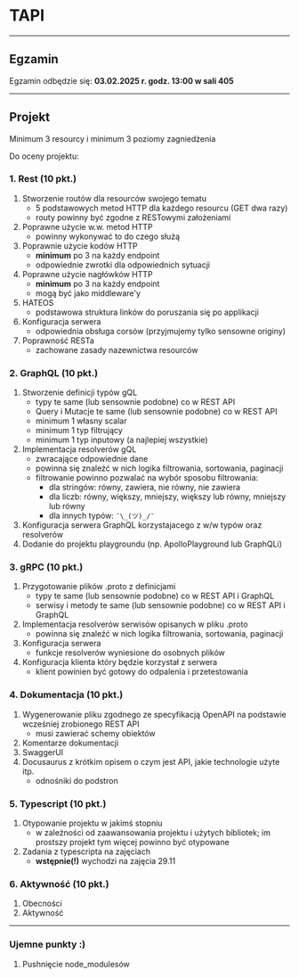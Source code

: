 # TAPI

---

## Egzamin

Egzamin odbędzie się:
**03.02.2025 r. godz. 13:00 w sali 405**

---

## Projekt

Minimum 3 resourcy i minimum 3 poziomy zagniedżenia

Do oceny projektu:

### 1. Rest (10 pkt.)

1. Stworzenie routów dla resourców swojego tematu
   - 5 podstawowych metod HTTP dla każdego resourcu (GET dwa razy)
   - routy powinny być zgodne z RESTowymi założeniami
2. Poprawne użycie w.w. metod HTTP
   - powinny wykonywać to do czego służą
3. Poprawnie użycie kodów HTTP
   - **minimum** po 3 na każdy endpoint
   - odpowiednie zwrotki dla odpowiednich sytuacji
4. Poprawne użycie nagłówków HTTP
   - **minimum** po 3 na każdy endpoint
   - mogą być jako middleware'y
5. HATEOS
   - podstawowa struktura linków do poruszania się po applikacji
6. Konfiguracja serwera
   - odpowiednia obsługa corsów (przyjmujemy tylko sensowne originy)
7. Poprawność RESTa
   - zachowane zasady nazewnictwa resourców

### 2. GraphQL (10 pkt.)

1. Stworzenie definicji typów gQL
   - typy te same (lub sensownie podobne) co w REST API
   - Query i Mutacje te same (lub sensownie podobne) co w REST API
   - minimum 1 własny scalar
   - minimum 1 typ filtrujący
   - minimum 1 typ inputowy (a najlepiej wszystkie)
2. Implementacja resolverów gQL
   - zwracające odpowiednie dane
   - powinna się znaleźć w nich logika filtrowania, sortowania, paginacji
   - filtrowanie powinno pozwalać na wybór sposobu filtrowania:
     - dla stringów: równy, zawiera, nie równy, nie zawiera
     - dla liczb: równy, większy, mniejszy, większy lub równy, mniejszy lub równy
     - dla innych typów: `¯\_(ツ)_/¯`
3. Konfiguracja serwera GraphQL korzystajacego z w/w typów oraz resolverów
4. Dodanie do projektu playgroundu (np. ApolloPlayground lub GraphQLi)

### 3. gRPC (10 pkt.)

1. Przygotowanie plików .proto z definicjami
   - typy te same (lub sensownie podobne) co w REST API i GraphQL
   - serwisy i metody te same (lub sensownie podobne) co w REST API i GraphQL
2. Implementacja resolverów serwisów opisanych w pliku .proto
   - powinna się znaleźć w nich logika filtrowania, sortowania, paginacji
3. Konfiguracja serwera
   - funkcje resolverów wyniesione do osobnych plików
4. Konfiguracja klienta który będzie korzystał z serwera
   - klient powinien być gotowy do odpalenia i przetestowania

### 4. Dokumentacja (10 pkt.)

1. Wygenerowanie pliku zgodnego ze specyfikacją OpenAPI na podstawie wcześniej zrobionego REST API
   - musi zawierać schemy obiektów
2. Komentarze dokumentacji
3. SwaggerUI
4. Docusaurus z krótkim opisem o czym jest API, jakie technologie użyte itp.
   - odnośniki do podstron

### 5. Typescript (10 pkt.)

1. Otypowanie projektu w jakimś stopniu
   - w zależności od zaawansowania projektu i użytych bibliotek; im prostszy projekt tym więcej powinno być otypowane
2. Zadania z typescripta na zajęciach
   - **wstępnie(!)** wychodzi na zajęcia 29.11

### 6. Aktywność (10 pkt.)

1. Obecności
2. Aktywność

---

### Ujemne punkty :)

1. Pushnięcie node_modulesów
